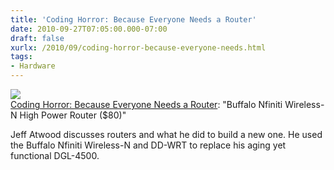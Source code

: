 ```yaml
---
title: 'Coding Horror: Because Everyone Needs a Router'
date: 2010-09-27T07:05:00.000-07:00
draft: false
xurlx: /2010/09/coding-horror-because-everyone-needs.html
tags: 
- Hardware
---
```


[![](http://www.codinghorror.com/.a/6a0120a85dcdae970b013487b30216970c-800wi)](http://www.codinghorror.com/.a/6a0120a85dcdae970b013487b30216970c-800wi)  
[Coding Horror: Because Everyone Needs a Router](http://www.codinghorror.com/blog/2010/09/because-everyone-needs-a-router.html): "Buffalo Nfiniti Wireless-N High Power Router ($80)"

  

Jeff Atwood discusses routers and what he did to build a new one. He used the Buffalo Nfiniti Wireless-N and DD-WRT to replace his aging yet functional DGL-4500.